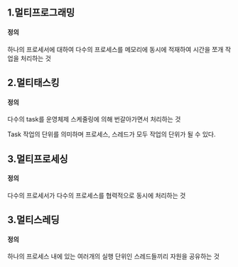 ## 1.멀티프로그래밍
#### 정의
하나의 프로세서에 대하여 다수의 프로세스를 메모리에 동시에 적재하여 시간을 쪼개 작업을 처리하는 것

## 2.멀티태스킹
#### 정의
다수의 task를 운영체제 스케줄링에 의해 번갈아가면서 처리하는 것

Task
작업의 단위를 의미하며 프로세스, 스레드가 모두 작업의 단위가 될 수 있다. 

## 3.멀티프로세싱
#### 정의
다수의 프로세서가 다수의 프로세스를 협력적으로 동시에 처리하는 것

## 3.멀티스레딩
#### 정의
하나의 프로세스 내에 있는 여러개의 실행 단위인 스레드들끼리 자원을 공유하는 것